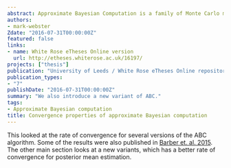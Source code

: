 ```yaml
---
abstract: Approximate Bayesian Computation is a family of Monte Carlo methods used for likelihood-free Bayesian inference, where calculating the likelihood is intractable, but it is possible to generate simulated data, and calculate summary statistics. While these methods are easy to describe and implement, it is not trivial to optimise the mean square error of the resulting estimate. This thesis focuses on asymptotic results for the rate of convergence of ABC to the true posterior expectation as the expected computational cost increases. Firstly, we examine the asymptotic efficiency of the "basic" versions of ABC, which consists of proposal generation, followed by a simple accept-reject step. We then look at several simple extensions, including the use of a random accept-reject step, and the use of ABC to make kernel density estimates. The asymptotic convergence rate of the basic versions of ABC decreases as the summary statistic dimension increases. A naive conclusion from this result would be that, for an infinite-dimensional summary statistic, the ABC estimate would not converge. To show this need not be the case, we look at the asymptotic behaviour of ABC in the case of an observation that consists of a stochastic process over a fixed time interval. We find partial results for two different criteria for accepting proposals. We also introduce a new variant of ABC, referred to in the thesis as the ABCLOC estimate. This belongs to a family of variants, in which the parameter proposals are adjusted, to reduce the difference between the distribution of the accepted proposals and the true posterior distribution. The ABCLOC estimate does this using kernel regression. We give preliminary results for the asymptotic behaviour of the ABCLOC estimate, showing that it potentially has a faster asymptotic rate of convergence than the basic versions for high-dimensional summary statistics.
authors:
- mark-webster
Zdate: "2016-07-31T00:00:00Z"
featured: false
links:
- name: White Rose eTheses Online version
  url: http://etheses.whiterose.ac.uk/16197/
projects: ["thesis"]
publication: "University of Leeds / White Rose eTheses Online repository"
publication_types:
- "7"
publishDate: "2016-07-31T00:00:00Z"
summary: "We also introduce a new variant of ABC."
tags:
- Approximate Bayesian computation
title: Convergence properties of approximate Bayesian computation
---
```


This looked at the rate of convergence for several versions of the ABC algorithm. Some of the results were also published in [Barber et. al. 2015](../abc-paper). The other main section looks at a new variants, which has a better rate of convergence for posterior mean estimation.
